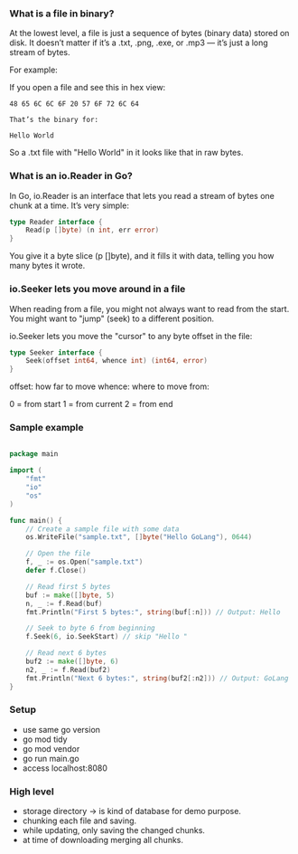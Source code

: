 ### What is a file in binary?
At the lowest level, a file is just a sequence of bytes (binary data) stored on disk. It doesn’t matter if it’s a .txt, .png, .exe, or .mp3 — it’s just a long stream of bytes.

For example:

If you open a file and see this in hex view:

````
48 65 6C 6C 6F 20 57 6F 72 6C 64

That’s the binary for:

Hello World
````
So a .txt file with "Hello World" in it looks like that in raw bytes.

### What is an io.Reader in Go?

In Go, io.Reader is an interface that lets you read a stream of bytes one chunk at a time. It’s very simple:

````go
type Reader interface {
    Read(p []byte) (n int, err error)
}
````
You give it a byte slice (p []byte), and it fills it with data, telling you how many bytes it wrote.


###  io.Seeker lets you move around in a file


When reading from a file, you might not always want to read from the start. You might want to "jump" (seek) to a different position.

io.Seeker lets you move the "cursor" to any byte offset in the file:
````go
type Seeker interface {
    Seek(offset int64, whence int) (int64, error)
}
````
offset: how far to move
whence: where to move from:

0 = from start
1 = from current
2 = from end

### Sample example

```go

package main

import (
    "fmt"
    "io"
    "os"
)

func main() {
    // Create a sample file with some data
    os.WriteFile("sample.txt", []byte("Hello GoLang"), 0644)

    // Open the file
    f, _ := os.Open("sample.txt")
    defer f.Close()

    // Read first 5 bytes
    buf := make([]byte, 5)
    n, _ := f.Read(buf)
    fmt.Println("First 5 bytes:", string(buf[:n])) // Output: Hello

    // Seek to byte 6 from beginning
    f.Seek(6, io.SeekStart) // skip "Hello "

    // Read next 6 bytes
    buf2 := make([]byte, 6)
    n2, _ := f.Read(buf2)
    fmt.Println("Next 6 bytes:", string(buf2[:n2])) // Output: GoLang
}

```


### Setup 

- use same go version
- go mod tidy
- go mod vendor
- go run main.go
- access localhost:8080


### High level

- storage directory -> is kind of database for demo purpose.
- chunking each file and saving. 
- while updating, only saving the changed chunks.
- at time of downloading merging all chunks. 